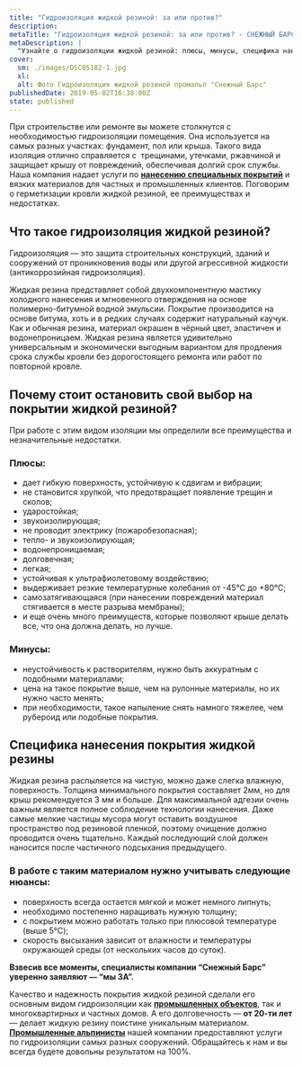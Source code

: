```yaml
---
title: "Гидроизоляция жидкой резиной: за или против?"
description: 
metaTitle: "Гидроизоляция жидкой резиной: за или против? - СНЕЖНЫЙ БАРС"
metaDescription: |
  "Узнайте о гидроизоляции жидкой резиной: плюсы, минусы, специфика нанесения покрытия профессиональными промышленными альпинистами \"Снежный Барс\""
cover:
  sm: ./images/DSC05182-1.jpg
  xl: 
  alt: Фото Гидроизоляция жидкой резиной промальп "Снежный Барс"
publishedDate: 2019-05-02T16:38:00Z
state: published    
---
```

При строительстве или ремонте вы можете столкнутся с необходимостью гидроизоляции помещения. Она используется на самых разных участках: фундамент, пол или крыша. Такого вида изоляция отлично справляется с  трещинами, утечками, ржавчиной и защищает крышу от повреждений, обеспечивая долгий срок службы. Наша компания надает услуги по **[нанесению специальных покрытий](/nanesenie-specialnyx-pokrytij)** и вязких материалов для частных и промышленных клиентов. Поговорим о герметизации кровли жидкой резиной, ее преимуществах и недостатках.  

## Что такое гидроизоляция жидкой резиной?

Гидроизоляция — это защита строительных конструкций, зданий и сооружений от проникновения воды или другой агрессивной жидкости (антикоррозийная гидроизоляция).

Жидкая резина представляет собой двухкомпонентную мастику холодного нанесения и мгновенного отверждения на основе полимерно-битумной водной эмульсии. Покрытие производится на основе битума, хоть и в редких случаях содержит натуральный каучук. Как и обычная резина, материал окрашен в чёрный цвет, эластичен и водонепроницаем. Жидкая резина является удивительно универсальным и экономически выгодным вариантом для продления срока службы кровли без дорогостоящего ремонта или работ по повторной кровле.  

## Почему стоит остановить свой выбор на покрытии жидкой резиной?

При работе с этим видом изоляции мы определили все преимущества и незначительные недостатки.

### Плюсы:

- дает гибкую поверхность, устойчивую к сдвигам и вибрации;
- не становится хрупкой, что предотвращает появление трещин и сколов;
- ударостойкая;
- звукоизолирующая;
- не проводит электрику (пожаробезопасная);
- тепло\- и звукоизолирующая;
- водонепроницаемая;
- долговечная;
- легкая;
- устойчивая к ультрафиолетовому воздействию;
- выдерживает резкие температурные колебания от -45℃ до +80℃;
- самозатягивающаяся (при нанесении повреждений материал стягивается в месте разрыва мембраны);
- и еще очень много преимуществ, которые позволяют крыше делать все, что она должна делать, но лучше.

### Минусы:

- неустойчивость к растворителям, нужно быть аккуратным с подобными материалами;
- цена на такое покрытие выше, чем на рулонные материалы, но их нужно часто менять;
- при необходимости, такое напыление снять намного тяжелее, чем рубероид или подобные покрытия.

## Специфика нанесения покрытия жидкой резины

Жидкая резина распыляется на чистую, можно даже слегка влажную, поверхность. Толщина минимального покрытия составляет 2мм, но для крыш рекомендуется 3 мм и больше. Для максимальной адгезии очень важным является полное соблюдение технологии нанесения. Даже самые мелкие частицы мусора могут оставить воздушное пространство под резиновой пленкой, поэтому очищение должно проводится очень тщательно. Каждый последующий слой должен наносится после частичного подсыхания предыдущего.

### В работе с таким материалом нужно учитывать следующие нюансы:

- поверхность всегда остается мягкой и может немного липнуть;
- необходимо постепенно наращивать нужную толщину;
- с покрытием можно работать только при плюсовой температуре (выше 5℃);
- скорость высыхания зависит от влажности и температуры окружающей среды (от нескольких часов до суток).

**Взвесив все моменты, специалисты компании “Снежный Барс” уверенно заявляют — “мы ЗА”.**

Качество и надежность покрытия жидкой резиной сделали его основным видом гидроизоляции как [**промышленных объектов**](/dlya-predpriyatij), так и многоквартирных и частных домов. А его долговечность — **от 20-ти лет** — делает жидкую резину поистине уникальным материалом. [**Промышленные альпинисты**](/) нашей компании предоставляют услуги по гидроизоляции самых разных сооружений. Обращайтесь к нам и вы всегда будете довольны результатом на 100%.
